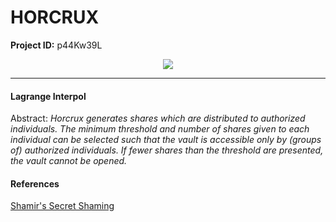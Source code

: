 # HORCRUX

**Project ID:**  p44Kw39L

<p align="center">
  <img src="https://www.jewelersmutual.com/sites/default/files/2023-07/different-types-of-vaults-blog.png">
</p>

--------------------------------------------------------------------

#### Lagrange Interpol
Abstract: *Horcrux generates shares which are distributed to authorized individuals. The minimum threshold and number of shares given to each individual can be selected such that the vault is accessible only by (groups of) authorized individuals. If fewer shares than the threshold are presented, the vault cannot be opened.*

#### References
[Shamir's Secret Shaming](https://en.wikipedia.org/wiki/Shamir%27s_secret_sharing)